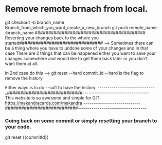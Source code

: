 # Remove remote brnach from local.
git checkout -b branch_name Branch_from_which_you_want_create_a_new_branch
git push remote_name :branch_name
######################################### Reverting your changes back to the where you started###############################
--> Sometimes there can be a thing where you have to undone some of your changes and in that case
There are 2 things that can be happened either you want to save your changes somewhere and would like to get them back later or
you don't want them at all.

in 2nd case do this --> git reset --hard commit_id
--hard is the flag to remove the history

Either ways is to do --soft to have the history.
-----------------------------_############################----------------------------------
This website is so awesome and simple for GIT.
https://makandracards.com/makandra
-----------------------------###########################-----------------------------------
### Going back on some commit or simply resetting your branch to your code.
git reset {{commitId}} 
